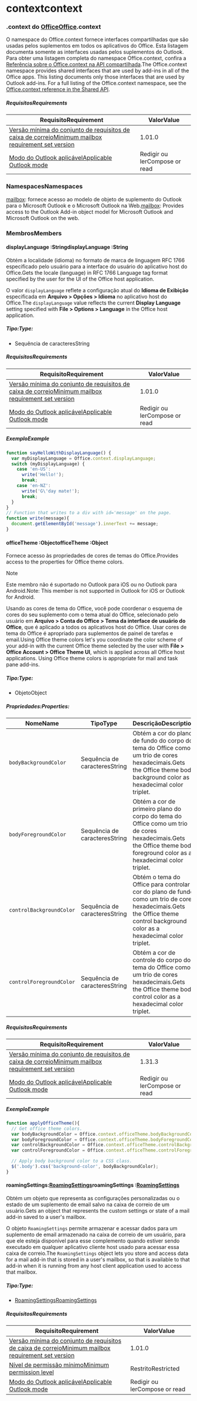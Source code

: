 
# <a name="context"></a><span data-ttu-id="485b1-101">context</span><span class="sxs-lookup"><span data-stu-id="485b1-101">context</span></span>

### <a name="officeofficemdcontext"></a><span data-ttu-id="485b1-102">.context do [Office](Office.md)</span><span class="sxs-lookup"><span data-stu-id="485b1-102">[Office](Office.md).context</span></span>

<span data-ttu-id="485b1-p101">O namespace do Office.context fornece interfaces compartilhadas que são usadas pelos suplementos em todos os aplicativos do Office. Esta listagem documenta somente as interfaces usadas pelos suplementos do Outlook. Para obter uma listagem completa do namespace Office.context, confira a [Referência sobre o Office.context na API compartilhada](/javascript/api/office/office.context).</span><span class="sxs-lookup"><span data-stu-id="485b1-p101">The Office.context namespace provides shared interfaces that are used by add-ins in all of the Office apps. This listing documents only those interfaces that are used by Outlook add-ins. For a full listing of the Office.context namespace, see the [Office.context reference in the Shared API](/javascript/api/office/office.context).</span></span>

##### <a name="requirements"></a><span data-ttu-id="485b1-105">Requisitos</span><span class="sxs-lookup"><span data-stu-id="485b1-105">Requirements</span></span>

|<span data-ttu-id="485b1-106">Requisito</span><span class="sxs-lookup"><span data-stu-id="485b1-106">Requirement</span></span>| <span data-ttu-id="485b1-107">Valor</span><span class="sxs-lookup"><span data-stu-id="485b1-107">Value</span></span>|
|---|---|
|[<span data-ttu-id="485b1-108">Versão mínima do conjunto de requisitos de caixa de correio</span><span class="sxs-lookup"><span data-stu-id="485b1-108">Minimum mailbox requirement set version</span></span>](/javascript/office/requirement-sets/outlook-api-requirement-sets)| <span data-ttu-id="485b1-109">1.0</span><span class="sxs-lookup"><span data-stu-id="485b1-109">1.0</span></span>|
|[<span data-ttu-id="485b1-110">Modo do Outlook aplicável</span><span class="sxs-lookup"><span data-stu-id="485b1-110">Applicable Outlook mode</span></span>](https://docs.microsoft.com/outlook/add-ins/#extension-points)| <span data-ttu-id="485b1-111">Redigir ou ler</span><span class="sxs-lookup"><span data-stu-id="485b1-111">Compose or read</span></span>|

### <a name="namespaces"></a><span data-ttu-id="485b1-112">Namespaces</span><span class="sxs-lookup"><span data-stu-id="485b1-112">Namespaces</span></span>

<span data-ttu-id="485b1-113">[mailbox](office.context.mailbox.md): fornece acesso ao modelo de objeto de suplemento do Outlook para o Microsoft Outlook e o Microsoft Outlook na Web.</span><span class="sxs-lookup"><span data-stu-id="485b1-113">[mailbox](office.context.mailbox.md): Provides access to the Outlook Add-in object model for Microsoft Outlook and Microsoft Outlook on the web.</span></span>

### <a name="members"></a><span data-ttu-id="485b1-114">Membros</span><span class="sxs-lookup"><span data-stu-id="485b1-114">Members</span></span>

####  <a name="displaylanguage-string"></a><span data-ttu-id="485b1-115">displayLanguage :String</span><span class="sxs-lookup"><span data-stu-id="485b1-115">displayLanguage :String</span></span>

<span data-ttu-id="485b1-116">Obtém a localidade (idioma) no formato de marca de linguagem RFC 1766 especificado pelo usuário para a interface do usuário do aplicativo host do Office.</span><span class="sxs-lookup"><span data-stu-id="485b1-116">Gets the locale (language) in RFC 1766 Language tag format specified by the user for the UI of the Office host application.</span></span>

<span data-ttu-id="485b1-117">O valor `displayLanguage` reflete a configuração atual do **Idioma de Exibição** especificada em **Arquivo > Opções > Idioma** no aplicativo host do Office.</span><span class="sxs-lookup"><span data-stu-id="485b1-117">The `displayLanguage` value reflects the current **Display Language** setting specified with **File > Options > Language** in the Office host application.</span></span>

##### <a name="type"></a><span data-ttu-id="485b1-118">Tipo:</span><span class="sxs-lookup"><span data-stu-id="485b1-118">Type:</span></span>

*   <span data-ttu-id="485b1-119">Sequência de caracteres</span><span class="sxs-lookup"><span data-stu-id="485b1-119">String</span></span>

##### <a name="requirements"></a><span data-ttu-id="485b1-120">Requisitos</span><span class="sxs-lookup"><span data-stu-id="485b1-120">Requirements</span></span>

|<span data-ttu-id="485b1-121">Requisito</span><span class="sxs-lookup"><span data-stu-id="485b1-121">Requirement</span></span>| <span data-ttu-id="485b1-122">Valor</span><span class="sxs-lookup"><span data-stu-id="485b1-122">Value</span></span>|
|---|---|
|[<span data-ttu-id="485b1-123">Versão mínima do conjunto de requisitos de caixa de correio</span><span class="sxs-lookup"><span data-stu-id="485b1-123">Minimum mailbox requirement set version</span></span>](/javascript/office/requirement-sets/outlook-api-requirement-sets)| <span data-ttu-id="485b1-124">1.0</span><span class="sxs-lookup"><span data-stu-id="485b1-124">1.0</span></span>|
|[<span data-ttu-id="485b1-125">Modo do Outlook aplicável</span><span class="sxs-lookup"><span data-stu-id="485b1-125">Applicable Outlook mode</span></span>](https://docs.microsoft.com/outlook/add-ins/#extension-points)| <span data-ttu-id="485b1-126">Redigir ou ler</span><span class="sxs-lookup"><span data-stu-id="485b1-126">Compose or read</span></span>|

##### <a name="example"></a><span data-ttu-id="485b1-127">Exemplo</span><span class="sxs-lookup"><span data-stu-id="485b1-127">Example</span></span>

```js
function sayHelloWithDisplayLanguage() {
  var myDisplayLanguage = Office.context.displayLanguage;
  switch (myDisplayLanguage) {
    case 'en-US':
      write('Hello!');
      break;
    case 'en-NZ':
      write('G\'day mate!');
      break;
  }
}
// Function that writes to a div with id='message' on the page.
function write(message){
  document.getElementById('message').innerText += message;
}
```

####  <a name="officetheme-object"></a><span data-ttu-id="485b1-128">officeTheme :Object</span><span class="sxs-lookup"><span data-stu-id="485b1-128">officeTheme :Object</span></span>

<span data-ttu-id="485b1-129">Fornece acesso às propriedades de cores de temas do Office.</span><span class="sxs-lookup"><span data-stu-id="485b1-129">Provides access to the properties for Office theme colors.</span></span>

> [!NOTE]
> <span data-ttu-id="485b1-130">Este membro não é suportado no Outlook para iOS ou no Outlook para Android.</span><span class="sxs-lookup"><span data-stu-id="485b1-130">Note: This member is not supported in Outlook for iOS or Outlook for Android.</span></span>

<span data-ttu-id="485b1-p102">Usando as cores de tema do Office, você pode coordenar o esquema de cores do seu suplemento com o tema atual do Office, selecionado pelo usuário em **Arquivo > Conta do Office > Tema da interface de usuário do Office**, que é aplicado a todos os aplicativos host do Office. Usar cores de tema do Office é apropriado para suplementos de painel de tarefas e email.</span><span class="sxs-lookup"><span data-stu-id="485b1-p102">Using Office theme colors let's you coordinate the color scheme of your add-in with the current Office theme selected by the user with **File > Office Account > Office Theme UI**, which is applied across all Office host applications. Using Office theme colors is appropriate for mail and task pane add-ins.</span></span>

##### <a name="type"></a><span data-ttu-id="485b1-133">Tipo:</span><span class="sxs-lookup"><span data-stu-id="485b1-133">Type:</span></span>

*   <span data-ttu-id="485b1-134">Objeto</span><span class="sxs-lookup"><span data-stu-id="485b1-134">Object</span></span>

##### <a name="properties"></a><span data-ttu-id="485b1-135">Propriedades:</span><span class="sxs-lookup"><span data-stu-id="485b1-135">Properties:</span></span>

|<span data-ttu-id="485b1-136">Nome</span><span class="sxs-lookup"><span data-stu-id="485b1-136">Name</span></span>| <span data-ttu-id="485b1-137">Tipo</span><span class="sxs-lookup"><span data-stu-id="485b1-137">Type</span></span>| <span data-ttu-id="485b1-138">Descrição</span><span class="sxs-lookup"><span data-stu-id="485b1-138">Description</span></span>|
|---|---|---|
|`bodyBackgroundColor`| <span data-ttu-id="485b1-139">Sequência de caracteres</span><span class="sxs-lookup"><span data-stu-id="485b1-139">String</span></span>|<span data-ttu-id="485b1-140">Obtém a cor do plano de fundo do corpo do tema do Office como um trio de cores hexadecimais.</span><span class="sxs-lookup"><span data-stu-id="485b1-140">Gets the Office theme body background color as a hexadecimal color triplet.</span></span>|
|`bodyForegroundColor`| <span data-ttu-id="485b1-141">Sequência de caracteres</span><span class="sxs-lookup"><span data-stu-id="485b1-141">String</span></span>|<span data-ttu-id="485b1-142">Obtém a cor de primeiro plano do corpo do tema do Office como um trio de cores hexadecimais.</span><span class="sxs-lookup"><span data-stu-id="485b1-142">Gets the Office theme body foreground color as a hexadecimal color triplet.</span></span>|
|`controlBackgroundColor`| <span data-ttu-id="485b1-143">Sequência de caracteres</span><span class="sxs-lookup"><span data-stu-id="485b1-143">String</span></span>|<span data-ttu-id="485b1-144">Obtém o tema do Office para controlar a cor do plano de fundo como um trio de cores hexadecimais.</span><span class="sxs-lookup"><span data-stu-id="485b1-144">Gets the Office theme control background color as a hexadecimal color triplet.</span></span>|
|`controlForegroundColor`| <span data-ttu-id="485b1-145">Sequência de caracteres</span><span class="sxs-lookup"><span data-stu-id="485b1-145">String</span></span>|<span data-ttu-id="485b1-146">Obtém a cor de controle do corpo do tema do Office como um trio de cores hexadecimais.</span><span class="sxs-lookup"><span data-stu-id="485b1-146">Gets the Office theme body control color as a hexadecimal color triplet.</span></span>|

##### <a name="requirements"></a><span data-ttu-id="485b1-147">Requisitos</span><span class="sxs-lookup"><span data-stu-id="485b1-147">Requirements</span></span>

|<span data-ttu-id="485b1-148">Requisito</span><span class="sxs-lookup"><span data-stu-id="485b1-148">Requirement</span></span>| <span data-ttu-id="485b1-149">Valor</span><span class="sxs-lookup"><span data-stu-id="485b1-149">Value</span></span>|
|---|---|
|[<span data-ttu-id="485b1-150">Versão mínima do conjunto de requisitos de caixa de correio</span><span class="sxs-lookup"><span data-stu-id="485b1-150">Minimum mailbox requirement set version</span></span>](/javascript/office/requirement-sets/outlook-api-requirement-sets)| <span data-ttu-id="485b1-151">1.3</span><span class="sxs-lookup"><span data-stu-id="485b1-151">1.3</span></span>|
|[<span data-ttu-id="485b1-152">Modo do Outlook aplicável</span><span class="sxs-lookup"><span data-stu-id="485b1-152">Applicable Outlook mode</span></span>](https://docs.microsoft.com/outlook/add-ins/#extension-points)| <span data-ttu-id="485b1-153">Redigir ou ler</span><span class="sxs-lookup"><span data-stu-id="485b1-153">Compose or read</span></span>|

##### <a name="example"></a><span data-ttu-id="485b1-154">Exemplo</span><span class="sxs-lookup"><span data-stu-id="485b1-154">Example</span></span>

```js
function applyOfficeTheme(){
  // Get office theme colors.
  var bodyBackgroundColor = Office.context.officeTheme.bodyBackgroundColor;
  var bodyForegroundColor = Office.context.officeTheme.bodyForegroundColor;
  var controlBackgroundColor = Office.context.officeTheme.controlBackgroundColor
  var controlForegroundColor = Office.context.officeTheme.controlForegroundColor;

  // Apply body background color to a CSS class.
  $('.body').css('background-color', bodyBackgroundColor);
}
```

####  <a name="roamingsettings-roamingsettingsjavascriptapioutlook13officeroamingsettings"></a><span data-ttu-id="485b1-155">roamingSettings:[RoamingSettings](/javascript/api/outlook_1_3/office.RoamingSettings)</span><span class="sxs-lookup"><span data-stu-id="485b1-155">roamingSettings :[RoamingSettings](/javascript/api/outlook_1_3/office.RoamingSettings)</span></span>

<span data-ttu-id="485b1-156">Obtém um objeto que representa as configurações personalizadas ou o estado de um suplemento de email salvo na caixa de correio de um usuário.</span><span class="sxs-lookup"><span data-stu-id="485b1-156">Gets an object that represents the custom settings or state of a mail add-in saved to a user's mailbox.</span></span>

<span data-ttu-id="485b1-157">O objeto `RoamingSettings` permite armazenar e acessar dados para um suplemento de email armazenado na caixa de correio de um usuário, para que ele esteja disponível para esse complemento quando estiver sendo executado em qualquer aplicativo cliente host usado para acessar essa caixa de correio.</span><span class="sxs-lookup"><span data-stu-id="485b1-157">The `RoamingSettings` object lets you store and access data for a mail add-in that is stored in a user's mailbox, so that is available to that add-in when it is running from any host client application used to access that mailbox.</span></span>

##### <a name="type"></a><span data-ttu-id="485b1-158">Tipo:</span><span class="sxs-lookup"><span data-stu-id="485b1-158">Type:</span></span>

*   [<span data-ttu-id="485b1-159">RoamingSettings</span><span class="sxs-lookup"><span data-stu-id="485b1-159">RoamingSettings</span></span>](/javascript/api/outlook_1_3/office.RoamingSettings)

##### <a name="requirements"></a><span data-ttu-id="485b1-160">Requisitos</span><span class="sxs-lookup"><span data-stu-id="485b1-160">Requirements</span></span>

|<span data-ttu-id="485b1-161">Requisito</span><span class="sxs-lookup"><span data-stu-id="485b1-161">Requirement</span></span>| <span data-ttu-id="485b1-162">Valor</span><span class="sxs-lookup"><span data-stu-id="485b1-162">Value</span></span>|
|---|---|
|[<span data-ttu-id="485b1-163">Versão mínima do conjunto de requisitos de caixa de correio</span><span class="sxs-lookup"><span data-stu-id="485b1-163">Minimum mailbox requirement set version</span></span>](/javascript/office/requirement-sets/outlook-api-requirement-sets)| <span data-ttu-id="485b1-164">1.0</span><span class="sxs-lookup"><span data-stu-id="485b1-164">1.0</span></span>|
|[<span data-ttu-id="485b1-165">Nível de permissão mínimo</span><span class="sxs-lookup"><span data-stu-id="485b1-165">Minimum permission level</span></span>](https://docs.microsoft.com/outlook/add-ins/understanding-outlook-add-in-permissions)| <span data-ttu-id="485b1-166">Restrito</span><span class="sxs-lookup"><span data-stu-id="485b1-166">Restricted</span></span>|
|[<span data-ttu-id="485b1-167">Modo do Outlook aplicável</span><span class="sxs-lookup"><span data-stu-id="485b1-167">Applicable Outlook mode</span></span>](https://docs.microsoft.com/outlook/add-ins/#extension-points)| <span data-ttu-id="485b1-168">Redigir ou ler</span><span class="sxs-lookup"><span data-stu-id="485b1-168">Compose or read</span></span>|